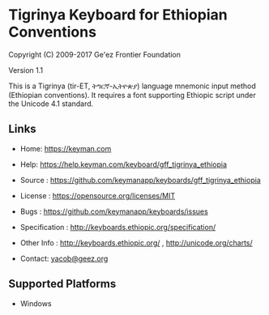 Tigrinya Keyboard for Ethiopian Conventions
===========================================

Copyright (C) 2009-2017 Ge'ez Frontier Foundation

Version 1.1

This is a Tigrinya (tir-ET, ትግርኛ-ኢትዮጵያ) language mnemonic input method (Ethiopian conventions).  It requires
a font supporting Ethiopic script under the Unicode 4.1 standard. 

Links
-----

 * Home:     https://keyman.com
 * Help:     https://help.keyman.com/keyboard/gff_tigrinya_ethiopia

 * Source        :  https://github.com/keymanapp/keyboards/gff_tigrinya_ethiopia
 * License       :  https://opensource.org/licenses/MIT
 * Bugs          :  https://github.com/keymanapp/keyboards/issues

 * Specification :  http://keyboards.ethiopic.org/specification/
 * Other Info    :  http://keyboards.ethiopic.org/ , http://unicode.org/charts/
 * Contact:  yacob@geez.org

Supported Platforms
-------------------

 * Windows
 
